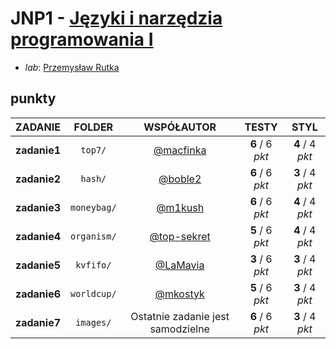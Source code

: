 # JNP1 - [Języki i narzędzia programowania I](https://usosweb.uw.edu.pl/kontroler.php?_action=katalog2/przedmioty/pokazPrzedmiot&prz_kod=1000-223bJNP1)

- *lab*: [Przemysław Rutka](https://usosweb.mimuw.edu.pl/kontroler.php?_action=katalog2/osoby/pokazOsobe&os_id=402752)

## punkty

| ZADANIE      | FOLDER      | WSPÓŁAUTOR                               | TESTY           | STYL            |
| :----------: | :---------: | :--------------------------------------: | :-------------: | :-------------: |
| **zadanie1** | `top7/`     | [@macfinka](https://github.com/macfinka) | **6** / 6 *pkt* | **4** / 4 *pkt* |
| **zadanie2** | `hash/`     | [@boble2](https://github.com/boble2)     | **6** / 6 *pkt* | **3** / 4 *pkt* |
| **zadanie3** | `moneybag/` | [@m1kush](https://github.com/m1kush)     | **6** / 6 *pkt* | **4** / 4 *pkt* |
| **zadanie4** | `organism/` | [@top-sekret](https://github.com/top-sekret) | **5** / 6 *pkt* | **4** / 4 *pkt* |
| **zadanie5** | `kvfifo/`   | [@LaMavia](https://github.com/LaMavia)   | **3** / 6 *pkt* | **3** / 4 *pkt* |
| **zadanie6** | `worldcup/` | [@mkostyk](https://github.com/mkostyk)   | **5** / 6 *pkt* | **3** / 4 *pkt* |
| **zadanie7** | `images/`   | Ostatnie zadanie jest samodzielne        | **6** / 6 *pkt* | **3** / 4 *pkt* |
